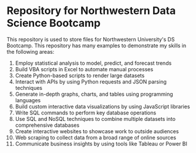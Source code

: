 # Repository for Northwestern Data Science Bootcamp

This repository is used to store files for Northwestern University's DS Bootcamp.  This repository has many examples to demonstrate my skills in the following areas: 

1.	Employ statistical analysis to model, predict, and forecast trends
2.	Build VBA scripts in Excel to automate manual processes
3.	Create Python-based scripts to render large datasets
4.	Interact with APIs by using Python requests and JSON parsing techniques
5.	Generate in-depth graphs, charts, and tables using programming languages 
6.	Build custom interactive data visualizations by using JavaScript libraries
7.	Write SQL commands to perform key database operations
8.	Use SQL and NoSQL techniques to combine multiple datasets into comprehensive databases
9.	Create interactive websites to showcase work to outside audiences
10.	 Web scraping to collect data from a broad range of online sources
11.	Communicate business insights by using tools like Tableau or Power BI
